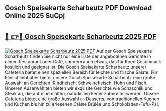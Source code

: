 ## Gosch Speisekarte Scharbeutz PDF Download Online 2025 SuCpj

# <h2><a href="http://gc6phd.nevu.top/?p=Gosch+Speisekarte+Scharbeutz">🔗 👉🔴 Gosch Speisekarte Scharbeutz 2025 PDF</a></h2>

[![Gosch Speisekarte Scharbeutz 2025 PDF](https://i.imgur.com/dBaPXMq.png)](http://gc6phd.nevu.top/?p=Gosch+Speisekarte+Scharbeutz)
Auf der Gosch Speisekarte Scharbeutz finden Sie nicht nur eine Liste der angebotenen Gerichte in einem Restaurant oder Café, sondern auch etwas, das für Ihren Geschmack köstlich und geeignet ist. Die Gosch Speisekarte Scharbeutz unserer Cafeteria bietet einen speziellen Bereich für leichte und frische Salate. Für Fleischliebhaber bietet unsere Gosch Speisekarte Scharbeutz eine große Auswahl an Gerichten: Rindfleisch, Schweinefleisch, Huhn und Fisch. Unseren Auserwählten bieten wir exquisite Gerichte wie Schaschlik und Steak an, die auf einem alten, natürlichen Feuer zubereitet werden. Unsere Cafeteria bietet eine große Auswahl an Desserts, von traditionellen Kuchen und Kuchen bis hin zu erlesenen Crème Brûlée und Schokoladen-Fufu-Pai.
